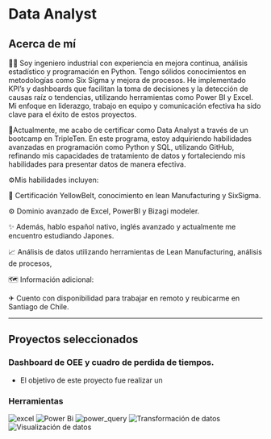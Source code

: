 # Data Analyst

## Acerca de mí
👨‍💻 Soy ingeniero industrial con experiencia en mejora continua, análisis estadístico y programación en Python. Tengo sólidos conocimientos en metodologías como Six Sigma y mejora de procesos. He implementado KPI’s y dashboards que facilitan la toma de decisiones y la detección de causas raíz o tendencias, utilizando herramientas como Power BI y Excel. Mi enfoque en liderazgo, trabajo en equipo y comunicación efectiva ha sido clave para el éxito de estos proyectos.

🎯Actualmente, me acabo de certificar como Data Analyst a través de un bootcamp en TripleTen. En este programa, estoy adquiriendo habilidades avanzadas en programación como Python y SQL, utilizando GitHub, refinando mis capacidades de tratamiento de datos y fortaleciendo mis habilidades para presentar datos de manera efectiva. 

⚙Mis habilidades incluyen:

🥋 Certificación YellowBelt, conocimiento en lean Manufacturing y SixSigma.

⚙ Dominio avanzado de Excel, PowerBI y Bizagi modeler.

✨ Además, hablo español nativo, inglés avanzado y actualmente me encuentro estudiando Japones. 

📈 Análisis de datos utilizando herramientas de Lean Manufacturing, análisis de procesos,

🗺 Información adicional:

✈ Cuento con disponibilidad para trabajar en remoto y reubicarme en Santiago de Chile. 
______________________________________________________________________________________________________________

## Proyectos seleccionados

### Dashboard de OEE y cuadro de perdida de tiempos.
- El objetivo de este proyecto fue realizar un 
### Herramientas
<img alt="excel" src="https://img.shields.io/badge/Excel-green?style=for-the-badge&logoSize=auto&color=darkgreen"> <img alt="Power Bi" src="https://img.shields.io/badge/Power%20Bi-yellow?style=for-the-badge&logoSize=auto&labelColor=black&color=yellow">
<img alt="power_query" src="https://img.shields.io/badge/PowerQuery-yellow?style=for-the-badge&logoSize=auto&color=yellow"> <img alt="Transformación de datos" src="https://img.shields.io/badge/Transformaci%C3%B3n%20de%20datos-black?style=for-the-badge&logoSize=auto&color=blue"> <img alt="Visualización de datos" src="https://img.shields.io/badge/Visualizaci%C3%B3n%20de%20datos-black?style=for-the-badge&logoSize=auto&color=blue">




